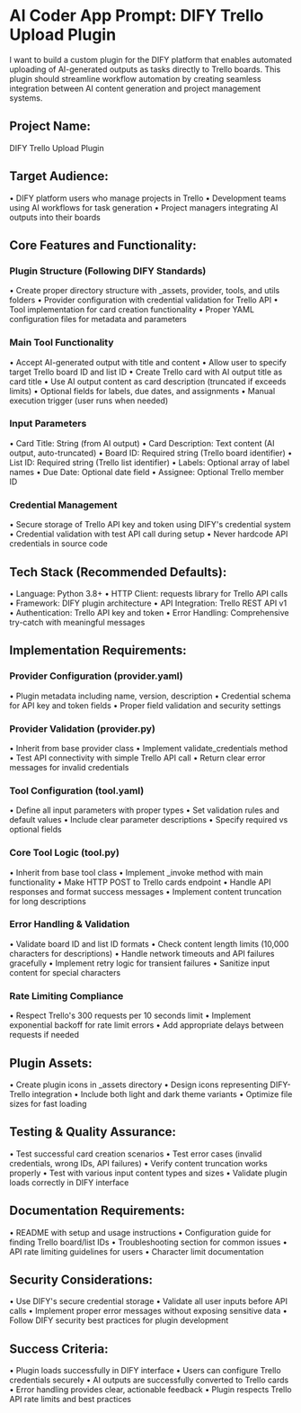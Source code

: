 # AI Coder App Prompt: DIFY Trello Upload Plugin

I want to build a custom plugin for the DIFY platform that enables automated uploading of AI-generated outputs as tasks directly to Trello boards. This plugin should streamline workflow automation by creating seamless integration between AI content generation and project management systems.

## Project Name:
DIFY Trello Upload Plugin

## Target Audience:
• DIFY platform users who manage projects in Trello
• Development teams using AI workflows for task generation
• Project managers integrating AI outputs into their boards

## Core Features and Functionality:

### Plugin Structure (Following DIFY Standards)
• Create proper directory structure with _assets, provider, tools, and utils folders
• Provider configuration with credential validation for Trello API
• Tool implementation for card creation functionality
• Proper YAML configuration files for metadata and parameters

### Main Tool Functionality
• Accept AI-generated output with title and content
• Allow user to specify target Trello board ID and list ID
• Create Trello card with AI output title as card title
• Use AI output content as card description (truncated if exceeds limits)
• Optional fields for labels, due dates, and assignments
• Manual execution trigger (user runs when needed)

### Input Parameters
• Card Title: String (from AI output)
• Card Description: Text content (AI output, auto-truncated)
• Board ID: Required string (Trello board identifier)
• List ID: Required string (Trello list identifier)
• Labels: Optional array of label names
• Due Date: Optional date field
• Assignee: Optional Trello member ID

### Credential Management
• Secure storage of Trello API key and token using DIFY's credential system
• Credential validation with test API call during setup
• Never hardcode API credentials in source code

## Tech Stack (Recommended Defaults):
• Language: Python 3.8+
• HTTP Client: requests library for Trello API calls
• Framework: DIFY plugin architecture
• API Integration: Trello REST API v1
• Authentication: Trello API key and token
• Error Handling: Comprehensive try-catch with meaningful messages

## Implementation Requirements:

### Provider Configuration (provider.yaml)
• Plugin metadata including name, version, description
• Credential schema for API key and token fields
• Proper field validation and security settings

### Provider Validation (provider.py)
• Inherit from base provider class
• Implement validate_credentials method
• Test API connectivity with simple Trello API call
• Return clear error messages for invalid credentials

### Tool Configuration (tool.yaml)
• Define all input parameters with proper types
• Set validation rules and default values
• Include clear parameter descriptions
• Specify required vs optional fields

### Core Tool Logic (tool.py)
• Inherit from base tool class
• Implement _invoke method with main functionality
• Make HTTP POST to Trello cards endpoint
• Handle API responses and format success messages
• Implement content truncation for long descriptions

### Error Handling & Validation
• Validate board ID and list ID formats
• Check content length limits (10,000 characters for descriptions)
• Handle network timeouts and API failures gracefully
• Implement retry logic for transient failures
• Sanitize input content for special characters

### Rate Limiting Compliance
• Respect Trello's 300 requests per 10 seconds limit
• Implement exponential backoff for rate limit errors
• Add appropriate delays between requests if needed

## Plugin Assets:
• Create plugin icons in _assets directory
• Design icons representing DIFY-Trello integration
• Include both light and dark theme variants
• Optimize file sizes for fast loading

## Testing & Quality Assurance:
• Test successful card creation scenarios
• Test error cases (invalid credentials, wrong IDs, API failures)
• Verify content truncation works properly
• Test with various input content types and sizes
• Validate plugin loads correctly in DIFY interface

## Documentation Requirements:
• README with setup and usage instructions
• Configuration guide for finding Trello board/list IDs
• Troubleshooting section for common issues
• API rate limiting guidelines for users
• Character limit documentation

## Security Considerations:
• Use DIFY's secure credential storage
• Validate all user inputs before API calls
• Implement proper error messages without exposing sensitive data
• Follow DIFY security best practices for plugin development

## Success Criteria:
• Plugin loads successfully in DIFY interface
• Users can configure Trello credentials securely
• AI outputs are successfully converted to Trello cards
• Error handling provides clear, actionable feedback
• Plugin respects Trello API rate limits and best practices